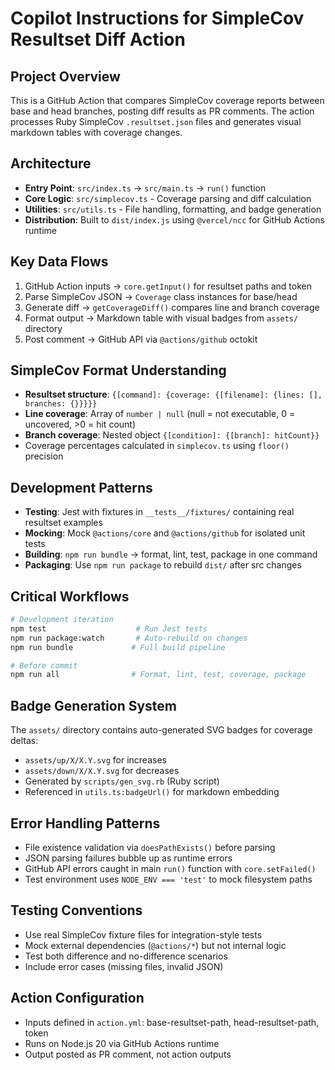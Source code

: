 # Copilot Instructions for SimpleCov Resultset Diff Action

## Project Overview
This is a GitHub Action that compares SimpleCov coverage reports between base and head branches, posting diff results as PR comments. The action processes Ruby SimpleCov `.resultset.json` files and generates visual markdown tables with coverage changes.

## Architecture
- **Entry Point**: `src/index.ts` → `src/main.ts` → `run()` function
- **Core Logic**: `src/simplecov.ts` - Coverage parsing and diff calculation
- **Utilities**: `src/utils.ts` - File handling, formatting, and badge generation
- **Distribution**: Built to `dist/index.js` using `@vercel/ncc` for GitHub Actions runtime

## Key Data Flows
1. GitHub Action inputs → `core.getInput()` for resultset paths and token
2. Parse SimpleCov JSON → `Coverage` class instances for base/head
3. Generate diff → `getCoverageDiff()` compares line and branch coverage
4. Format output → Markdown table with visual badges from `assets/` directory
5. Post comment → GitHub API via `@actions/github` octokit

## SimpleCov Format Understanding
- **Resultset structure**: `{[command]: {coverage: {[filename]: {lines: [], branches: {}}}}}`
- **Line coverage**: Array of `number | null` (null = not executable, 0 = uncovered, >0 = hit count)
- **Branch coverage**: Nested object `{[condition]: {[branch]: hitCount}}`
- Coverage percentages calculated in `simplecov.ts` using `floor()` precision

## Development Patterns
- **Testing**: Jest with fixtures in `__tests__/fixtures/` containing real resultset examples
- **Mocking**: Mock `@actions/core` and `@actions/github` for isolated unit tests
- **Building**: `npm run bundle` → format, lint, test, package in one command
- **Packaging**: Use `npm run package` to rebuild `dist/` after src changes

## Critical Workflows
```bash
# Development iteration
npm test                    # Run Jest tests
npm run package:watch       # Auto-rebuild on changes
npm run bundle             # Full build pipeline

# Before commit
npm run all                # Format, lint, test, coverage, package
```

## Badge Generation System
The `assets/` directory contains auto-generated SVG badges for coverage deltas:
- `assets/up/X/X.Y.svg` for increases
- `assets/down/X/X.Y.svg` for decreases  
- Generated by `scripts/gen_svg.rb` (Ruby script)
- Referenced in `utils.ts:badgeUrl()` for markdown embedding

## Error Handling Patterns
- File existence validation via `doesPathExists()` before parsing
- JSON parsing failures bubble up as runtime errors
- GitHub API errors caught in main `run()` function with `core.setFailed()`
- Test environment uses `NODE_ENV === 'test'` to mock filesystem paths

## Testing Conventions
- Use real SimpleCov fixture files for integration-style tests
- Mock external dependencies (`@actions/*`) but not internal logic
- Test both difference and no-difference scenarios
- Include error cases (missing files, invalid JSON)

## Action Configuration
- Inputs defined in `action.yml`: base-resultset-path, head-resultset-path, token
- Runs on Node.js 20 via GitHub Actions runtime
- Output posted as PR comment, not action outputs
